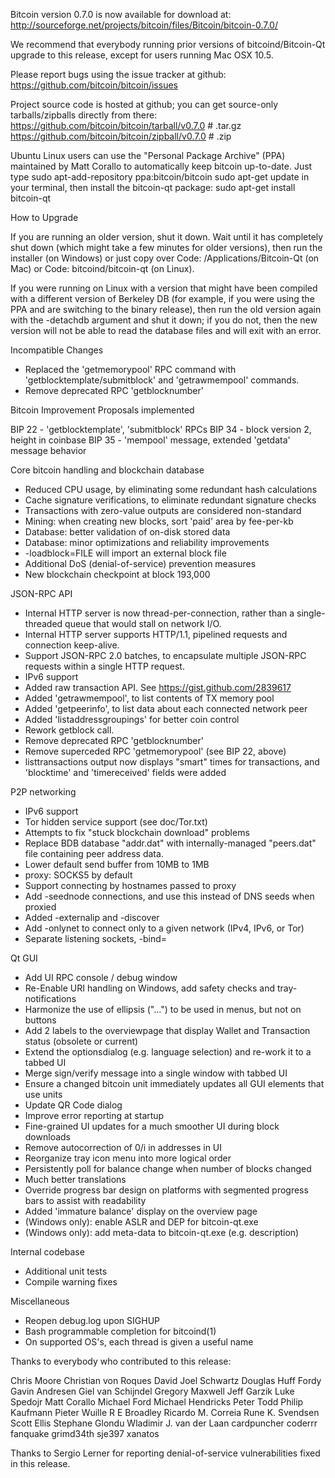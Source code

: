 Bitcoin version 0.7.0 is now available for download at:
  http://sourceforge.net/projects/bitcoin/files/Bitcoin/bitcoin-0.7.0/

We recommend that everybody running prior versions of bitcoind/Bitcoin-Qt
upgrade to this release, except for users running Mac OSX 10.5.

Please report bugs using the issue tracker at github:
  https://github.com/bitcoin/bitcoin/issues

Project source code is hosted at github; you can get
source-only tarballs/zipballs directly from there:
  https://github.com/bitcoin/bitcoin/tarball/v0.7.0  # .tar.gz
  https://github.com/bitcoin/bitcoin/zipball/v0.7.0  # .zip

Ubuntu Linux users can use the "Personal Package Archive" (PPA)
maintained by Matt Corallo to automatically keep 
bitcoin up-to-date.  Just type
  sudo apt-add-repository ppa:bitcoin/bitcoin
  sudo apt-get update
in your terminal, then install the bitcoin-qt package:
  sudo apt-get install bitcoin-qt


How to Upgrade

If you are running an older version, shut it down. Wait
until it has completely shut down (which might take a few minutes for older
versions), then run the installer (on Windows) or just copy over
Code:
/Applications/Bitcoin-Qt
(on Mac) or
Code:
bitcoind/bitcoin-qt
(on Linux).

If you were running on Linux with a version that might have been compiled
with a different version of Berkeley DB (for example, if you were using the
PPA and are switching to the binary release), then run the old version again
with the -detachdb argument and shut it down; if you do not, then the new
version will not be able to read the database files and will exit with an error.

Incompatible Changes

* Replaced the 'getmemorypool' RPC command with 'getblocktemplate/submitblock'
  and 'getrawmempool' commands.
* Remove deprecated RPC 'getblocknumber'

Bitcoin Improvement Proposals implemented

BIP 22 - 'getblocktemplate', 'submitblock' RPCs
BIP 34 - block version 2, height in coinbase
BIP 35 - 'mempool' message, extended 'getdata' message behavior


Core bitcoin handling and blockchain database

* Reduced CPU usage, by eliminating some redundant hash calculations
* Cache signature verifications, to eliminate redundant signature checks
* Transactions with zero-value outputs are considered non-standard
* Mining: when creating new blocks, sort 'paid' area by fee-per-kb
* Database: better validation of on-disk stored data
* Database: minor optimizations and reliability improvements
* -loadblock=FILE will import an external block file
* Additional DoS (denial-of-service) prevention measures
* New blockchain checkpoint at block 193,000


JSON-RPC API

* Internal HTTP server is now thread-per-connection, rather than
  a single-threaded queue that would stall on network I/O.
* Internal HTTP server supports HTTP/1.1, pipelined requests and
  connection keep-alive.
* Support JSON-RPC 2.0 batches, to encapsulate multiple JSON-RPC requests
  within a single HTTP request.
* IPv6 support
* Added raw transaction API.  See https://gist.github.com/2839617
* Added 'getrawmempool', to list contents of TX memory pool
* Added 'getpeerinfo', to list data about each connected network peer
* Added 'listaddressgroupings' for better coin control
* Rework getblock call.
* Remove deprecated RPC 'getblocknumber'
* Remove superceded RPC 'getmemorypool' (see BIP 22, above)
* listtransactions output now displays "smart" times for transactions,
  and 'blocktime' and 'timereceived' fields were added


P2P networking

* IPv6 support
* Tor hidden service support (see doc/Tor.txt)
* Attempts to fix "stuck blockchain download" problems
* Replace BDB database "addr.dat" with internally-managed "peers.dat"
  file containing peer address data.
* Lower default send buffer from 10MB to 1MB
* proxy: SOCKS5 by default
* Support connecting by hostnames passed to proxy
* Add -seednode connections, and use this instead of DNS seeds when proxied
* Added -externalip and -discover
* Add -onlynet to connect only to a given network (IPv4, IPv6, or Tor)
* Separate listening sockets, -bind=<addr>


Qt GUI

* Add UI RPC console / debug window
* Re-Enable URI handling on Windows, add safety checks and tray-notifications
* Harmonize the use of ellipsis ("...") to be used in menus, but not on buttons
* Add 2 labels to the overviewpage that display Wallet and Transaction status (obsolete or current)
* Extend the optionsdialog (e.g. language selection) and re-work it to a tabbed UI
* Merge sign/verify message into a single window with tabbed UI
* Ensure a changed bitcoin unit immediately updates all GUI elements that use units
* Update QR Code dialog
* Improve error reporting at startup
* Fine-grained UI updates for a much smoother UI during block downloads
* Remove autocorrection of 0/i in addresses in UI
* Reorganize tray icon menu into more logical order
* Persistently poll for balance change when number of blocks changed
* Much better translations
* Override progress bar design on platforms with segmented progress bars to assist with readability
* Added 'immature balance' display on the overview page
* (Windows only): enable ASLR and DEP for bitcoin-qt.exe
* (Windows only): add meta-data to bitcoin-qt.exe (e.g. description)

Internal codebase

* Additional unit tests
* Compile warning fixes


Miscellaneous

* Reopen debug.log upon SIGHUP
* Bash programmable completion for bitcoind(1)
* On supported OS's, each thread is given a useful name


Thanks to everybody who contributed to this release:

Chris Moore
Christian von Roques
David Joel Schwartz
Douglas Huff
Fordy
Gavin Andresen
Giel van Schijndel
Gregory Maxwell
Jeff Garzik
Luke Spedojr
Matt Corallo
Michael Ford
Michael Hendricks
Peter Todd
Philip Kaufmann
Pieter Wuille
R E Broadley
Ricardo M. Correia
Rune K. Svendsen
Scott Ellis
Stephane Glondu
Wladimir J. van der Laan
cardpuncher
coderrr
fanquake
grimd34th
sje397
xanatos

Thanks to Sergio Lerner for reporting denial-of-service vulnerabilities fixed in this release.
